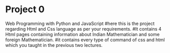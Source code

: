 # Project 0

Web Programming with Python and JavaScript
#here this is the project regarding Html and Css language as per your requirements.
#It contains 4 Html pages containing information about Indian Mathematician and some foreign Mathematician.
#it contains every type of command of css and html which you taught in the previous two lectures.
